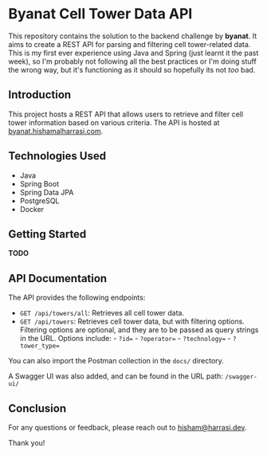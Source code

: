 
# Byanat Cell Tower Data API

This repository contains the solution to the backend challenge by **byanat**. It aims to create a REST API for parsing and filtering cell tower-related data. This is my first ever experience using Java and Spring (just learnt it the past week), so I'm probably not following all the best practices or I'm doing stuff the wrong way, but it's functioning as it should so hopefully its not *too* bad.

## Introduction

This project hosts a REST API that allows users to retrieve and filter cell tower information based on various criteria. The API is hosted at [byanat.hishamalharrasi.com](https://byanat.hishamalharrasi.com).

## Technologies Used

- Java
- Spring Boot
- Spring Data JPA
- PostgreSQL
- Docker

## Getting Started
**TODO**

## API Documentation

The API provides the following endpoints:

- `GET /api/towers/all`: Retrieves all cell tower data.
- `GET /api/towers`: Retrieves cell tower data, but with filtering options. Filtering options are optional, and they are to be passed as query strings in the URL. Options include:
		- `?id=`
		- `?operator=`
		- `?technology=`
		- `?tower_type=`

You can also import the Postman collection in the `docs/` directory. 

A Swagger UI was also added, and can be found in the URL path: `/swagger-ui/`

## Conclusion

For any questions or feedback, please reach out to [hisham@harrasi.dev](mailto:hisham@harrasi.dev).

Thank you!

